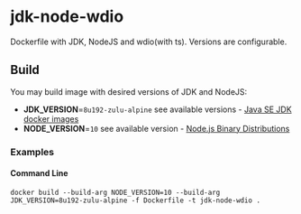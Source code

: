 # jdk-node-wdio
Dockerfile with JDK, NodeJS and wdio(with ts). Versions are configurable.

## Build

You may build image with desired versions of JDK and NodeJS:
- **JDK_VERSION**=`8u192-zulu-alpine` see available versions - [Java SE JDK docker images](https://hub.docker.com/_/microsoft-java-jdk)
- **NODE_VERSION**=`10` see available version - [Node.js Binary Distributions](https://github.com/nodesource/distributions/blob/master/README.md#debinstall)

### Examples

#### Command Line

`docker build --build-arg NODE_VERSION=10 --build-arg JDK_VERSION=8u192-zulu-alpine -f Dockerfile -t jdk-node-wdio .`
